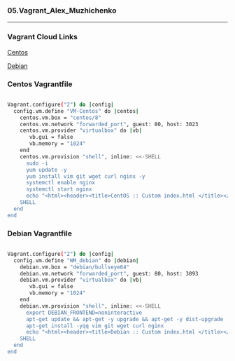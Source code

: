 ### 05.Vagrant_Alex_Muzhichenko

---

### Vagrant Cloud Links

[Centos](https://app.vagrantup.com/amuzhichenko/boxes/centos8)

[Debian](https://app.vagrantup.com/amuzhichenko/boxes/Debian_latest)

### Centos Vagrantfile

```bash

Vagrant.configure("2") do |config|
  config.vm.define "VM-Centos" do |centos|
    centos.vm.box = "centos/8"
    centos.vm.network "forwarded_port", guest: 80, host: 3023
    centos.vm.provider "virtualbox" do |vb|
       vb.gui = false
       vb.memory = "1024"
    end
    centos.vm.provision "shell", inline: <<-SHELL
      sudo -i
      yum update -y
      yum install vim git wget curl nginx -y
      systemctl enable nginx
      systemctl start nginx
      echo "<html><header><title>CentOS :: Custom index.html </title></header><body><center><h1>Host system(amuzhichenko): $(cat /etc/centos-release)</h1></center></body></html>" > /usr/share/nginx/html/index.html
    SHELL
  end
end


```

### Debian Vagrantfile

```bash

Vagrant.configure("2") do |config|
  config.vm.define "WM_debian" do |debian|
    debian.vm.box = "debian/bullseye64"
    debian.vm.network "forwarded_port", guest: 80, host: 3093
    debian.vm.provider "virtualbox" do |vb|
       vb.gui = false
       vb.memory = "1024"
    end
    debian.vm.provision "shell", inline: <<-SHELL
      export DEBIAN_FRONTEND=noninteractive
      apt-get update && apt-get -y upgrade && apt-get -y dist-upgrade
      apt-get install -yqq vim git wget curl nginx
      echo "<html><header><title>Debian :: Custom index.html </title></header><body><center><h1>AMuzhichenko_Host system: $(lsb_release -ds)</h1></center></body></html>" > /var/www/html/index.html
    SHELL
  end
end


```

